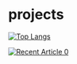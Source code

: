 # projects
[![Top Langs](https://github-readme-stats.vercel.app/api/top-langs/?username=dhiraj-patil-analyst)](https://github.com/anuraghazra/github-readme-stats)

<a target="_blank" href="https://github-readme-medium-recent-article.vercel.app/medium/@dhiraj-patil.medium.com//0"><img src="https://github-readme-medium-recent-article.vercel.app/medium/@khuyentran1476/0" alt="Recent Article 0">

